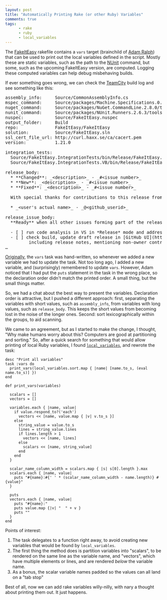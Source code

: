 ```yaml
---
layout: post
title: "Automatically Printing Rake (or other Ruby) Variables" 
comments: true
tags: 
      - rake
      - ruby
      - local_variables
---
```


The [FakeItEasy][fakeiteasy] rakefile contains a `vars` target
(brainchild of [Adam Ralph][adamralph]) that can be used to print out
the local variables defined in the script. Mostly these are static
variables, such as the path to the [NUnit][nunit] command, but some,
such as the upcoming FakeItEasy version, are computed. Logging these
computed variables can help debug misbehaving builds.

If ever something goes wrong, we can check the [TeamCity][teamcity]
build log and see something like this:

<pre>
assembly_info:     Source/CommonAssemblyInfo.cs
mspec_command:     Source/packages/Machine.Specifications.0.8.0/tools/mspec-clr4.exe
nuget_command:     Source/packages/NuGet.CommandLine.2.8.0/tools/NuGet.exe
nunit_command:     Source/packages/NUnit.Runners.2.6.3/tools/nunit-console.exe
nuspec:            Source/FakeItEasy.nuspec
output_folder:     Build
repo:              FakeItEasy/FakeItEasy
solution:          Source/FakeItEasy.sln
ssl_cert_file_url: http://curl.haxx.se/ca/cacert.pem
version:           1.21.0

integration_tests:
  Source/FakeItEasy.IntegrationTests/bin/Release/FakeItEasy.IntegrationTests.dll
  Source/FakeItEasy.IntegrationTests.VB/bin/Release/FakeItEasy.IntegrationTests.VB.dll

release_body:
  * **Changed**: _&lt;description&gt;_ - _#&lt;issue number&gt;_
  * **New**: _&lt;description&gt;_ - _#&lt;issue number&gt;_
  * **Fixed**: _&lt;description&gt;_ - _#&lt;issue number&gt;_
  
  With special thanks for contributions to this release from:
  
  * _&lt;user's actual name&gt;_ - _@&lt;github_userid&gt;_

release_issue_body:
  **Ready** when all other issues forming part of the release are **Done**.
  
  - [ ] run code analysis in VS in *Release* mode and address violations (send a regular PR which must be merged before continuing)
  - [ ] check build, update draft release in [GitHub UI](https://github.com/FakeItEasy/FakeItEasy/releases)
         including release notes, mentioning non-owner contributors, if any
&hellip;
</pre>

[Originally][original-vars], the `vars` task was hand-written, so
whenever we added a new variable we had to update the task. Not too
long ago, I added a new variable, and (surprisingly) remembered to update
`vars`. However, Adam noticed that I had put the `puts` statement in
the task in the wrong place, so the declaration order didn't match the
printed order. A small thing, but the small things matter.

So, we had a chat about the best way to present the
variables. Declaration order is attractive, but I pushed a different
approach: first, separating the variables with short values, such as
`assembly_info`, from variables with long values, such as
`release_body`. This keeps the short values from becoming lost in the
noise of the longer ones.  Second: sort lexicographically within the
groups, to aid scanning.

We came to an agreement, but as I started to make the change, I
thought, "Why make humans worry about this? Computers are good at
partitioning and sorting." So, after a quick search for something that
would allow printing of local Ruby variables, I found
[`local_variables`][local_variables], and rewrote the task:

<pre><code class="ruby">desc "Print all variables"
task :vars do
  print_vars(local_variables.sort.map { |name| [name.to_s, (eval name.to_s)] })  
end

def print_vars(variables)
  
  scalars = []
  vectors = []

  variables.each { |name, value|
    if value.respond_to?('each')
      vectors << [name, value.map { |v| v.to_s }]
    else
      string_value = value.to_s
      lines = string_value.lines
      if lines.length > 1
        vectors << [name, lines]
      else
        scalars << [name, string_value]
      end
    end
  }

  scalar_name_column_width = scalars.map { |s| s[0].length }.max
  scalars.each { |name, value| 
    puts "#{name}:#{' ' * (scalar_name_column_width - name.length)} #{value}"
  }

  puts
  vectors.each { |name, value| 
    puts "#{name}:"
    puts value.map {|v| "  " + v }
    puts ""
  }
end</code></pre>

Points of interest:

1. The task delegates to a function right away, to avoid creating new
  variables that would be found by `local_variables`. 
1. The first thing the method does is partition variables into
  "scalars", to be rendered on the same line as the variable name, and
  "vectors", which have multiple elements or lines, and are rendered
  _below_ the variable name.
1. As a bonus, the scalar variable names padded so the values can all land on a "tab stop"

Best of all, now we can add rake variables willy-nilly, with nary a
thought about printing them out. It just happens.


[adamralph]: http://adamralph.com/
[fakeiteasy]: http://fakeiteasy.github.io/
[nunit]: http://nunit.org/
[teamcity]: http://www.jetbrains.com/teamcity/
[original-vars]: https://github.com/FakeItEasy/FakeItEasy/blob/343a7a221906cc4c14971b46c3731c8a072eaf51/rakefile.rb#L36
[local_variables]: http://www.ruby-doc.org/core-2.0.0/Kernel.html#method-i-local_variables
